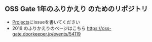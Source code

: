 ## OSS Gate 1年のふりかえり のためのリポジトリ
- [Projects](https://github.com/oss-gate/retrospective/projects)にissueを書いてください
- 2016 のふりかえりのページはこちら https://oss-gate.doorkeeper.jp/events/54119
